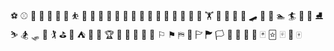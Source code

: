 ⚽ ⚾ 🥎 🏀 🏐 🏈 🏉 ⛹ 🤾 🏏 🏑 🏒 🥅 🥍 🏓 🎾 🏸 🥊 🥋 🤺 🤼 🏃 🏇 🏋 🏹 🛶 🤸 🤹 🛹 🥏 🎳 🏊 🏄 🤽 🎿 ⛸ ⛷ 🏂 🛷 🥌 🏌 ⛳ 🧭 ⛺ 🎣 🧗 🏆 🏅 🥇 🥈 🥉 🏁 ⚐ ⚑ ⛿ 🚩 🏱 🏲 🏳 🎯 🎱 🎰 🎲 🃏 🃟 🂿 🎴 🀄